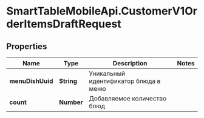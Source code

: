 # SmartTableMobileApi.CustomerV1OrderItemsDraftRequest

## Properties

Name | Type | Description | Notes
------------ | ------------- | ------------- | -------------
**menuDishUuid** | **String** | Уникальный идентификатор блюда в меню | 
**count** | **Number** | Добавляемое количество блюд | 


